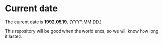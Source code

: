 # Current date

The current date is **1992.05.19.** (YYYY.MM.DD.)

This repository will be good when the world ends, so we will know how long it lasted.